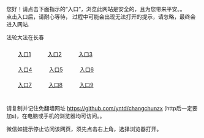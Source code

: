 您好！请点击下面指示的“入口”，浏览此网站是安全的，且为您带来平安。。 <br/>
点击入口后，请耐心等待， 过程中可能会出现无法打开的提示，请忽略，最终会进入网站. </br>

法轮大法在长春<br/>
<div style="padding:10px"><a style="margin:20px" target="_blank" href="https://d19v5m8qbzn2jf.cloudfront.net/2Qpsp?zrsvj" id="ccLink1" rel="nofollow">入口1</a> <a target="_blank" style="margin:20px" href="https://d1shfppwb3sz25.cloudfront.net/2Qpsp?kacybp" id="ccLink2" rel="nofollow">入口2</a> <a style="margin:20px" target="_blank" href="https://d2e1lojbsk3zzy.cloudfront.net/2Qpsp?gylkft" id="ccLink3" rel="nofollow">入口3</a></div>

<div style="padding:10px" ><a style="margin:20px" target="_blank" href="https://d19v5m8qbzn2jf.cloudfront.net/2Qpsp?zrsvj" id="ccLink4" rel="nofollow">入口4</a> <a style="margin:20px" href="https://d1shfppwb3sz25.cloudfront.net/2Qpsp?kacybp" target="_blank" id="ccLink5" rel="nofollow">入口5</a> <a style="margin:20px" href="https://d2e1lojbsk3zzy.cloudfront.net/2Qpsp?gylkft" target="_blank" id="ccLink6" rel="nofollow">入口6</a></div>

<div style="padding:10px"><a style="margin:20px" target="_blank" href="https://d19v5m8qbzn2jf.cloudfront.net/2Qpsp?zrsvj" id="ccLink7" rel="nofollow">入口7</a> <a style="margin:20px" href="https://d1shfppwb3sz25.cloudfront.net/2Qpsp?kacybp" target="_blank" id="ccLink8" rel="nofollow">入口8</a> <a style="margin:20px" target="_blank" href="https://d2e1lojbsk3zzy.cloudfront.net/2Qpsp?gylkft" id="ccLink9" rel="nofollow">入口9</a></div>

<br/>



请复制并记住免翻墙网址 https://github.com/yntd/changchunzx (http后一定要加s)，在电脑或手机的浏览器均可访问。。<br/>

微信如提示停止访问该网页，须先点击右上角，选择浏览器打开。
